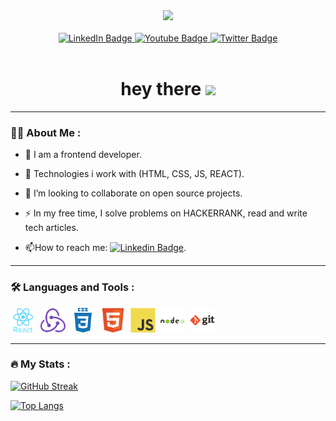 <div id="header" align="center">
  <img src="https://media0.giphy.com/media/jRf5fsn8G6YaogAWxn/giphy.gif?cid=6c09b9525076a4f5ff10003aae842a367eca34ff4f70498f&rid=giphy.gif&ct=s&ct=s" width="100"/>
</div>
<br>
<div id="badges" align="center"  >  
  <a href="https://www.linkedin.com/mwlite/in/jamilu-jibrilla-575441211 ">
    <img src="https://img.shields.io/badge/LinkedIn-blue?style=for-the-badge&logo=linkedin&logoColor=white" alt="LinkedIn Badge"/>
  </a> 
  <a href="your-youtube-URL">
    <img src="https://img.shields.io/badge/YouTube-red?style=for-the-badge&logo=youtube&logoColor=white" alt="Youtube Badge"/>
  </a> 
  <a href="https://twitter.com/Jb_jameel?s=09 ">
    <img src="https://img.shields.io/badge/Twitter-blue?style=for-the-badge&logo=twitter&logoColor=white" alt="Twitter Badge"/>
  </a>
  <div>
    <img align="center" src="https://komarev.com/ghpvc/?username=jamilu-jibrilla&style=flat-square&color=blue" alt=""/>   
  </div>
</div>
 

<h1 align="center">
  hey there
  <img src="https://media1.giphy.com/media/hvRJCLFzcasrR4ia7z/giphy.gif?cid=6c09b9529452b58ef3a88d464e70a96dc3d1f0a390696197&rid=giphy.gif&ct=s" width="30"/>
</h1>

<!-- <div align="center">
  <img src="https://media.giphy.com/media/dWesBcTLavkZuG35MI/giphy.gif" width="100%" height="300"/>
</div
 -->
---

### :man_technologist: About Me :

- :telescope: I am a frontend developer. 

- :seedling: Technologies i work with (HTML, CSS, JS, REACT). 
- 👯 I’m looking to collaborate on open source projects. 

- :zap: In my free time, I solve problems on HACKERRANK, read and write tech articles. 

- :mailbox:How to reach me: [![Linkedin Badge](https://img.shields.io/badge/-kakbar-blue?style=flat&logo=Linkedin&logoColor=white)](https://www.linkedin.com/mwlite/in/jamilu-jibrilla-575441211).

---

### :hammer_and_wrench: Languages and Tools :

<div>
  <img src="https://github.com/devicons/devicon/blob/master/icons/react/react-original-wordmark.svg" title="React" alt="React" width="40" height="40"/>&nbsp;
  <img src="https://github.com/devicons/devicon/blob/master/icons/redux/redux-original.svg" title="Redux" alt="Redux " width="40" height="40"/>&nbsp;
  <img src="https://github.com/devicons/devicon/blob/master/icons/css3/css3-plain-wordmark.svg"  title="CSS3" alt="CSS" width="40" height="40"/>&nbsp;
  <img src="https://github.com/devicons/devicon/blob/master/icons/html5/html5-original.svg" title="HTML5" alt="HTML" width="40" height="40"/>&nbsp;
  <img src="https://github.com/devicons/devicon/blob/master/icons/javascript/javascript-original.svg" title="JavaScript" alt="JavaScript" width="40" height="40"/>&nbsp;
  <img src="https://github.com/devicons/devicon/blob/master/icons/nodejs/nodejs-original-wordmark.svg" title="NodeJS" alt="NodeJS" width="40" height="40"/>&nbsp;
  <img src="https://github.com/devicons/devicon/blob/master/icons/git/git-original-wordmark.svg" title="Git" **alt="Git" width="40" height="40"/>
</div>

---

### :fire: My Stats :

[![GitHub Streak](http://github-readme-streak-stats.herokuapp.com?user=jamilu-jibrilla&theme=dark&background=000000)](https://git.io/streak-stats)

[![Top Langs](https://github-readme-stats.vercel.app/api/top-langs/?username=jamilu-jibrilla&layout=compact&theme=vision-friendly-dark)](https://github.com/anuraghazra/github-readme-stats)

<!--
**jamilu-jibrilla/jamilu-jibrilla** is a ✨ _special_ ✨ repository because its `README.md` (this file) appears on your GitHub profile.

Here are some ideas to get you started:

- 🔭 I’m currently working on ...
- 🌱 I’m currently learning ...
- 👯 I’m looking to collaborate on ...
- 🤔 I’m looking for help with ...
- 💬 Ask me about ...
- 📫 How to reach me: ...
- 😄 Pronouns: ...
- ⚡ Fun fact: ...
-->
